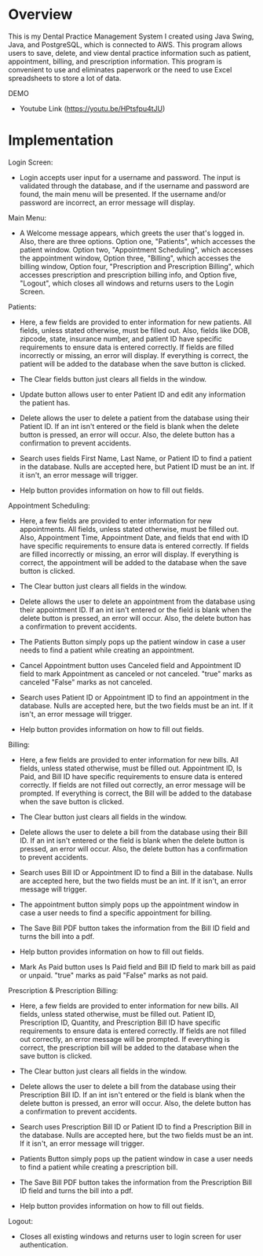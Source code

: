 # Overview

This is my Dental Practice Management System I created using Java Swing, Java, and PostgreSQL, which is connected to AWS. This program allows users to save, delete, and view dental practice information such as patient, appointment, billing, and prescription information. This program is convenient to use and eliminates paperwork or the need to use Excel spreadsheets to store a lot of data.

DEMO
- Youtube Link (https://youtu.be/HPtsfpu4tJU)


# Implementation

Login Screen:
- Login accepts user input for a username and password. The input is validated through the database, and if the username and password are found, the main menu will be presented. If the username and/or password are incorrect, an error message will display.

Main Menu:
- A Welcome message appears, which greets the user that's logged in. Also, there are three options. Option one, "Patients", which accesses the patient window. Option two, "Appointment Scheduling", which accesses the appointment window, Option three, "Billing", which accesses the billing window, Option four, "Prescription and Prescription Billing", which accesses prescription and prescription billing info, and Option five, "Logout", which closes all windows and returns users to the Login Screen.

Patients:
 - Here, a few fields are provided to enter information for new patients. All fields, unless stated otherwise, must be filled out. Also, fields like DOB, zipcode, state, insurance number, and patient ID have specific requirements to ensure data is entered correctly. If 
  fields are filled incorrectly or missing, an error will display. If everything is correct, the patient will be added to the database when the save button is clicked.
  
 - The Clear fields button just clears all fields in the window.
   
 - Update button allows user to enter Patient ID and edit any information the patient has.
  
 - Delete allows the user to delete a patient from the database using their Patient ID. If an int isn't entered or the field is blank when the delete button is pressed, an error will occur. Also, the delete button has a confirmation to prevent accidents.
  
 - Search uses fields First Name, Last Name, or Patient ID to find a patient in the database. Nulls are accepted here, but Patient ID must be an int. If it isn't, an error message will trigger.
  
 - Help button provides information on how to fill out fields.
  
Appointment Scheduling:
 - Here, a few fields are provided to enter information for new appointments. All fields, unless stated otherwise, must be filled out. Also, Appointment Time, Appointment Date, and fields that end with ID have specific requirements to ensure data is entered correctly. If 
  fields are filled incorrectly or missing, an error will display. If everything is correct, the appointment will be added to the database when the save button is clicked.
  
 - The Clear button just clears all fields in the window.
  
 - Delete allows the user to delete an appointment from the database using their appointment ID. If an int isn't entered or the field is blank when the delete button is pressed, an error will occur. Also, the delete button has a confirmation to prevent accidents.
  
 - The Patients Button simply pops up the patient window in case a user needs to find a patient while creating an appointment.
  
 - Cancel Appointment button uses Canceled field and Appointment ID field to mark Appointment as canceled or not canceled. "true" marks as canceled "False" marks as not canceled.
  
 - Search uses Patient ID or Appointment ID to find an appointment in the database. Nulls are accepted here, but the two fields must be an int. If it isn't, an error message will trigger.
  
 - Help button provides information on how to fill out fields.
  
Billing:
 - Here, a few fields are provided to enter information for new bills. All fields, unless stated otherwise, must be filled out. Appointment ID, Is Paid, and Bill ID have specific requirements to ensure data is entered correctly. If fields are not filled out correctly, an 
  error message will be prompted. If everything is correct, the Bill will be added to the database when the save button is clicked.
  
 - The Clear button just clears all fields in the window.
  
 - Delete allows the user to delete a bill from the database using their Bill ID. If an int isn't entered or the field is blank when the delete button is pressed, an error will occur. Also, the delete button has a confirmation to prevent accidents.
  
 - Search uses Bill ID or Appointment ID to find a Bill in the database. Nulls are accepted here, but the two fields must be an int. If it isn't, an error message will trigger.
  
 - The appointment button simply pops up the appointment window in case a user needs to find a specific appointment for billing.
   
 - The Save Bill PDF button takes the information from the Bill ID field and turns the bill into a pdf.
  
 - Help button provides information on how to fill out fields.
  
 - Mark As Paid button uses Is Paid field and Bill ID field to mark bill as paid or unpaid. "true" marks as paid "False" marks as not paid.
  
Prescription & Prescription Billing:
 - Here, a few fields are provided to enter information for new bills. All fields, unless stated otherwise, must be filled out. Patient ID, Prescription ID, Quantity, and Prescription Bill ID have specific requirements to ensure data is entered correctly. If fields are 
  not filled out correctly, an error message will be prompted. If everything is correct, the prescription bill will be added to the database when the save button is clicked.
  
 - The Clear button just clears all fields in the window.
  
 - Delete allows the user to delete a bill from the database using their Prescription Bill ID. If an int isn't entered or the field is blank when the delete button is pressed, an error will occur. Also, the delete button has a confirmation to prevent accidents.
  
 - Search uses Prescription Bill ID or Patient ID to find a Prescription Bill in the database. Nulls are accepted here, but the two fields must be an int. If it isn't, an error message will trigger.
  
 - Patients Button simply pops up the patient window in case a user needs to find a patient while creating a prescription bill.
   
 - The Save Bill PDF button takes the information from the Prescription Bill ID field and turns the bill into a pdf.
  
 - Help button provides information on how to fill out fields.
  
Logout:
 - Closes all existing windows and returns user to login screen for user authentication.

